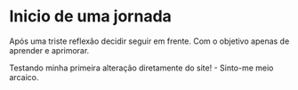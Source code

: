 # Inicio de uma jornada
 Após uma triste reflexão decidir seguir em frente.
Com o objetivo apenas de aprender e aprimorar.

Testando minha primeira alteração diretamente do site! - Sinto-me meio arcaico.
